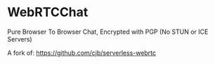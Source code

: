 WebRTCChat
==========

Pure Browser To Browser Chat, Encrypted with PGP (No STUN or ICE Servers)


A fork of: https://github.com/cjb/serverless-webrtc
